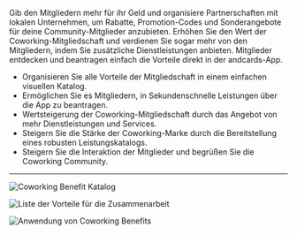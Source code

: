 Gib den Mitgliedern mehr für ihr Geld und organisiere Partnerschaften mit lokalen Unternehmen, um Rabatte, Promotion-Codes und Sonderangebote für deine Community-Mitglieder anzubieten. Erhöhen Sie den Wert der Coworking-Mitgliedschaft und verdienen Sie sogar mehr von den Mitgliedern, indem Sie zusätzliche Dienstleistungen anbieten. Mitglieder entdecken und beantragen einfach die Vorteile direkt in der andcards-App.

- Organisieren Sie alle Vorteile der Mitgliedschaft in einem einfachen visuellen Katalog.
- Ermöglichen Sie es Mitgliedern, in Sekundenschnelle Leistungen über die App zu beantragen.
- Wertsteigerung der Coworking-Mitgliedschaft durch das Angebot von mehr Dienstleistungen und Services.
- Steigern Sie die Stärke der Coworking-Marke durch die Bereitstellung eines robusten Leistungskatalogs.
- Steigern Sie die Interaktion der Mitglieder und begrüßen Sie die Coworking Community.

---

![Coworking Benefit Katalog](https://s3.ap-northeast-2.amazonaws.com/marketing.feature.andcards.com/benefit-category.jpg)


![Liste der Vorteile für die Zusammenarbeit](https://s3.ap-northeast-2.amazonaws.com/marketing.feature.andcards.com/benefit-list.jpg)


![Anwendung von Coworking Benefits](https://s3.ap-northeast-2.amazonaws.com/marketing.feature.andcards.com/benefit-application.jpg)
